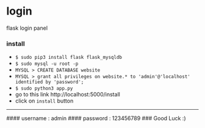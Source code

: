 # login
flask login panel

### install

* `$ sudo pip3 install flask flask_mysqldb`
* `$ sudo mysql -u root -p`
* `MYSQL > CREATE DATABASE website`
* `MYSQL > grant all privileges on website.* to 'admin'@'localhost' identified by 'password';`
* `$ sudo python3 app.py`
* go to this link http://localhost:5000/install
* click on `install` button

<hr>
#### username : admin
#### password : 123456789
### Good Luck :)
